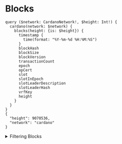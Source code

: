 # Blocks


```
query ($network: CardanoNetwork!, $height: Int!) {
  cardano(network: $network) {
    blocks(height: {is: $height}) {
      timestamp {
        time(format: "%Y-%m-%d %H:%M:%S")
      }
      blockHash
      blockSize
      blockVersion
      transactionCount
      epoch
      opCert
      slot
      slotInEpoch
      slotLeaderDescription
      slotLeaderHash
      vrfKey
      height
    }
  }
}
{
  "height": 9070536,
  "network": "cardano"
}
```

<details>
<summary>Filtering Blocks</summary>


`blockHash`
The hash of the block.

`blockSize`
The size of the block in bytes.

`blockVersion`
The version of the block.

`date`
The date of the block.

`epoch`
The epoch of the block.

`height`
The height of the block.

`opCert`
The operational certificate for the block.

`options`
Additional options for the query, such as limits, sorting and pagination.

`slot`
The slot of the block.

`slotInEpoch`
The slot of the block within the epoch.

`slotLeaderHash`
The hash of the slot leader for the block.

`time`
The timestamp of the block.

`transactionCount`
The number of transactions in the block.

`version`
The version of the block.

`vrfkey`
The VRF key for the block.


</details>